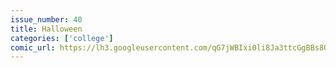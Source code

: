 ```yaml
---
issue_number: 40
title: Halloween
categories: ['college']
comic_url: https://lh3.googleusercontent.com/qG7jWBIxi0li8Ja3ttcGgBBs8QeeW34NqxGA-CYq9_T5Ev_h3BEgxtMaKs8tFKyUd2pE_xVp-fiu9q1hklFMmLPwsdEsCHmdlwOfCiGX8BpF5yHlLCJShA5lLD9lIsPSvuJNI0hoUg=w1200
---
```

